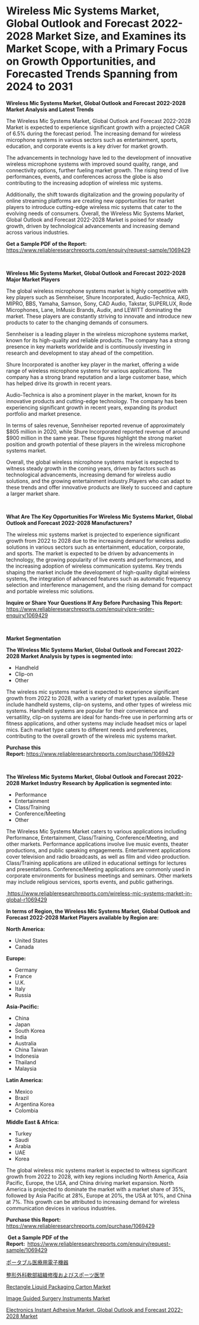 <p><h1>Wireless Mic Systems Market, Global Outlook and Forecast 2022-2028 Market Size, and Examines its Market Scope, with a Primary Focus on Growth Opportunities, and Forecasted Trends Spanning from 2024 to 2031</h1></p><p><strong>Wireless Mic Systems Market, Global Outlook and Forecast 2022-2028 Market Analysis and Latest Trends</strong></p>
<p><p>The Wireless Mic Systems Market, Global Outlook and Forecast 2022-2028 Market is expected to experience significant growth with a projected CAGR of 6.5% during the forecast period. The increasing demand for wireless microphone systems in various sectors such as entertainment, sports, education, and corporate events is a key driver for market growth. </p><p>The advancements in technology have led to the development of innovative wireless microphone systems with improved sound quality, range, and connectivity options, further fueling market growth. The rising trend of live performances, events, and conferences across the globe is also contributing to the increasing adoption of wireless mic systems.</p><p>Additionally, the shift towards digitalization and the growing popularity of online streaming platforms are creating new opportunities for market players to introduce cutting-edge wireless mic systems that cater to the evolving needs of consumers. Overall, the Wireless Mic Systems Market, Global Outlook and Forecast 2022-2028 Market is poised for steady growth, driven by technological advancements and increasing demand across various industries.</p></p>
<p><strong>Get a Sample PDF of the Report:&nbsp;</strong> <a href="https://www.reliableresearchreports.com/enquiry/request-sample/1069429">https://www.reliableresearchreports.com/enquiry/request-sample/1069429</a></p>
<p>&nbsp;</p>
<p><strong>Wireless Mic Systems Market, Global Outlook and Forecast 2022-2028 Major Market Players</strong></p>
<p><p>The global wireless microphone systems market is highly competitive with key players such as Sennheiser, Shure Incorporated, Audio-Technica, AKG, MIPRO, BBS, Yamaha, Samson, Sony, CAD Audio, Takstar, SUPERLUX, Rode Microphones, Lane, InMusic Brands, Audix, and LEWITT dominating the market. These players are constantly striving to innovate and introduce new products to cater to the changing demands of consumers.</p><p>Sennheiser is a leading player in the wireless microphone systems market, known for its high-quality and reliable products. The company has a strong presence in key markets worldwide and is continuously investing in research and development to stay ahead of the competition.</p><p>Shure Incorporated is another key player in the market, offering a wide range of wireless microphone systems for various applications. The company has a strong brand reputation and a large customer base, which has helped drive its growth in recent years.</p><p>Audio-Technica is also a prominent player in the market, known for its innovative products and cutting-edge technology. The company has been experiencing significant growth in recent years, expanding its product portfolio and market presence.</p><p>In terms of sales revenue, Sennheiser reported revenue of approximately $805 million in 2020, while Shure Incorporated reported revenue of around $900 million in the same year. These figures highlight the strong market position and growth potential of these players in the wireless microphone systems market.</p><p>Overall, the global wireless microphone systems market is expected to witness steady growth in the coming years, driven by factors such as technological advancements, increasing demand for wireless audio solutions, and the growing entertainment industry.Players who can adapt to these trends and offer innovative products are likely to succeed and capture a larger market share.</p></p>
<p>&nbsp;</p>
<p><strong>What Are The Key Opportunities For Wireless Mic Systems Market, Global Outlook and Forecast 2022-2028 Manufacturers?</strong></p>
<p><p>The wireless mic systems market is projected to experience significant growth from 2022 to 2028 due to the increasing demand for wireless audio solutions in various sectors such as entertainment, education, corporate, and sports. The market is expected to be driven by advancements in technology, the growing popularity of live events and performances, and the increasing adoption of wireless communication systems. Key trends shaping the market include the development of high-quality digital wireless systems, the integration of advanced features such as automatic frequency selection and interference management, and the rising demand for compact and portable wireless mic solutions.</p></p>
<p><strong>Inquire or Share Your Questions If Any Before Purchasing This Report:</strong> <a href="https://www.reliableresearchreports.com/enquiry/pre-order-enquiry/1069429">https://www.reliableresearchreports.com/enquiry/pre-order-enquiry/1069429</a></p>
<p>&nbsp;</p>
<p><strong>Market Segmentation</strong></p>
<p><strong>The Wireless Mic Systems Market, Global Outlook and Forecast 2022-2028 Market Analysis by types is segmented into:</strong></p>
<p><ul><li>Handheld</li><li>Clip-on</li><li>Other</li></ul></p>
<p><p>The wireless mic systems market is expected to experience significant growth from 2022 to 2028, with a variety of market types available. These include handheld systems, clip-on systems, and other types of wireless mic systems. Handheld systems are popular for their convenience and versatility, clip-on systems are ideal for hands-free use in performing arts or fitness applications, and other systems may include headset mics or lapel mics. Each market type caters to different needs and preferences, contributing to the overall growth of the wireless mic systems market.</p></p>
<p><strong>Purchase this Report:&nbsp;</strong><a href="https://www.reliableresearchreports.com/purchase/1069429">https://www.reliableresearchreports.com/purchase/1069429</a></p>
<p>&nbsp;</p>
<p><strong>The Wireless Mic Systems Market, Global Outlook and Forecast 2022-2028 Market Industry Research by Application is segmented into:</strong></p>
<p><ul><li>Performance</li><li>Entertainment</li><li>Class/Training</li><li>Conference/Meeting</li><li>Other</li></ul></p>
<p><p>The Wireless Mic Systems Market caters to various applications including Performance, Entertainment, Class/Training, Conference/Meeting, and other markets. Performance applications involve live music events, theater productions, and public speaking engagements. Entertainment applications cover television and radio broadcasts, as well as film and video production. Class/Training applications are utilized in educational settings for lectures and presentations. Conference/Meeting applications are commonly used in corporate environments for business meetings and seminars. Other markets may include religious services, sports events, and public gatherings.</p></p>
<p><a href="https://www.reliableresearchreports.com/wireless-mic-systems-market-in-global-r1069429">&nbsp;https://www.reliableresearchreports.com/wireless-mic-systems-market-in-global-r1069429</a></p>
<p><strong>In terms of Region, the Wireless Mic Systems Market, Global Outlook and Forecast 2022-2028 Market Players available by Region are:</strong></p>
<p>
    <p> <strong> North America: </strong>
        <ul>
            <li>United States</li>
            <li>Canada</li>
        </ul>
        </p> 
    <p> <strong> Europe: </strong>
        <ul>
            <li>Germany</li>
            <li>France</li>
            <li>U.K.</li>
            <li>Italy</li>
            <li>Russia</li>
        </ul>
        </p> 
    <p> <strong> Asia-Pacific: </strong>
        <ul>
            <li>China</li>
            <li>Japan</li>
            <li>South Korea</li>
            <li>India</li>
            <li>Australia</li>
            <li>China Taiwan</li>
            <li>Indonesia</li>
            <li>Thailand</li>
            <li>Malaysia</li>
        </ul>
        </p> 
    <p> <strong> Latin America: </strong>
        <ul>
            <li>Mexico</li>
            <li>Brazil</li>
            <li>Argentina Korea</li>
            <li>Colombia</li>
        </ul>
        </p> 
    <p> <strong> Middle East & Africa: </strong>
        <ul>
            <li>Turkey</li>
            <li>Saudi</li>
            <li>Arabia</li>
            <li>UAE</li>
            <li>Korea</li>
        </ul>
    </p>
    </p>
<p><p>The global wireless mic systems market is expected to witness significant growth from 2022 to 2028, with key regions including North America, Asia Pacific, Europe, the USA, and China driving market expansion. North America is projected to dominate the market with a market share of 35%, followed by Asia Pacific at 28%, Europe at 20%, the USA at 10%, and China at 7%. This growth can be attributed to increasing demand for wireless communication devices in various industries.</p></p>
<p><strong>Purchase this Report: </strong><a href="https://www.reliableresearchreports.com/purchase/1069429">https://www.reliableresearchreports.com/purchase/1069429</a></p>
<p>&nbsp;<strong>Get a Sample PDF of the Report:&nbsp;&nbsp;</strong><a href="https://www.reliableresearchreports.com/enquiry/request-sample/1069429">https://www.reliableresearchreports.com/enquiry/request-sample/1069429</a></p>
<p><strong></strong></p>
<p><p><a href="https://github.com/AdellaPrice2023/Market-Research-Report-List-1/blob/main/654853485899.md">ポータブル医療用電子機器</a></p><p><a href="https://github.com/andym141978/Market-Research-Report-List-1/blob/main/891529985898.md">整形外科軟部組織修復およびスポーツ医学</a></p><p><a href="https://issuu.com/reportprime-2/docs/rectangle-liquid-packaging-carton-market-size-2030">Rectangle Liquid Packaging Carton Market</a></p><p><a href="https://www.linkedin.com/pulse/analyzing-image-guided-surgery-instruments-market-global-industry-xuane">Image Guided Surgery Instruments Market</a></p><p><a href="https://github.com/Hazelklievgspy6vdcsmu106w/Market-Research-Report-List-2/blob/main/electronics-instant-adhesive-market-global-outlook-and-forecast-2022-2028-market.md">Electronics Instant Adhesive Market, Global Outlook and Forecast 2022-2028 Market</a></p></p>